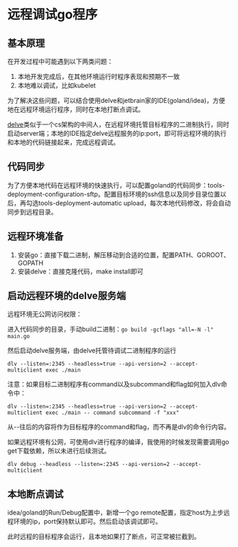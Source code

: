 # 远程调试go程序

## 基本原理

在开发过程中可能遇到以下两类问题：

1. 本地开发完成后，在其他环境运行时程序表现和预期不一致
2. 本地难以调试，比如kubelet

为了解决这些问题，可以结合使用delve和jetbrain家的IDE(goland/idea)，方便地在远程环境运行程序，同时在本地打断点调试。

[delve](https://github.com/go-delve/delve)类似于一个cs架构的中间人，在远程环境托管目标程序的二进制执行，同时启动server端；本地的IDE指定delve远程服务的ip:port，即可将远程环境的执行和本地的代码链接起来，完成远程调试。

## 代码同步

为了方便本地代码在远程环境的快速执行，可以配置goland的代码同步：tools-deployment-configuration-sftp。配置目标环境的ssh信息以及同步目录位置以后，再勾选tools-deployment-automatic upload，每次本地代码修改，将会自动同步到远程目录。

## 远程环境准备

1. 安装go：直接下载二进制，解压移动到合适的位置，配置PATH、GOROOT、GOPATH
2. 安装delve：直接克隆代码，make install即可

## 启动远程环境的delve服务端

远程环境无公网访问权限：

进入代码同步的目录，手动build二进制：`go build -gcflags "all=-N -l" main.go`

然后启动delve服务端，由delve托管待调试二进制程序的运行

`dlv --listen=:2345 --headless=true --api-version=2 --accept-multiclient exec ./main`

注意：如果目标二进制程序有command以及subcommand和flag如何加入dlv命令中：

`dlv --listen=:2345 --headless=true --api-version=2 --accept-multiclient exec ./main -- command subcommand -f "xxx" ` 

从--往后的内容将作为目标程序的command和flag，而不再是dlv的命令行内容。

如果远程环境有公网，可使用dlv进行程序的编译，我使用的时候发现需要调用go get下载依赖，所以未进行后续测试。

`dlv debug --headless --listen=:2345 --api-version=2 --accept-multiclient`

## 本地断点调试

idea/goland的Run/Debug配置中，新增一个go remote配置，指定host为上步远程环境的ip，port保持默认即可。然后启动该调试即可。

此时远程的目标程序会运行，且本地如果打了断点，可正常被拦截到。